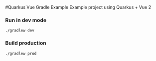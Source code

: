 #Quarkus Vue Gradle Example
Example project using Quarkus + Vue 2

### Run in dev mode
```shell
./gradlew dev
```

### Build production
```shell
./gradlew prod
```
